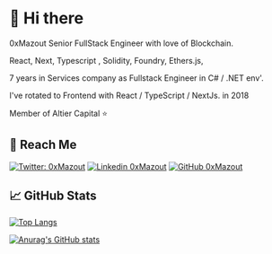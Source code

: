# 👋 Hi there  
<!-- <img align="right" width="200" src="https://media.giphy.com/media/ccaxjiC5xB27yewpLo/giphy.gif"> -->

0xMazout Senior FullStack Engineer with love of Blockchain.

React, Next, Typescript , Solidity, Foundry, Ethers.js,

7 years in Services company as Fullstack Engineer in C# / .NET env'. 

I've rotated to Frontend with React / TypeScript / NextJs. in 2018

Member of Altier Capital ⭐




## 🎯 Reach Me 

[![Twitter: 0xMazout](https://img.shields.io/twitter/follow/0xMazout?style=social)](https://twitter.com/0xMazout)
[![Linkedin 0xMazout](https://img.shields.io/badge/Let%27s%20connect-0077B5?&logo=linkedin&style=flat)](https://www.linkedin.com/in/lucas-fabre-info/)
[![GitHub 0xMazout](https://img.shields.io/github/followers/0xMazout?label=follow%20me&style=social)](https://github.com/0xMazout)
<!-- <br><br> -->


## &#x1f4c8; GitHub Stats

[![Top Langs](https://github-readme-stats.vercel.app/api/top-langs/?username=0xMazout&layout=compact&hide=HTML,CSS)](#)

[![Anurag's GitHub stats](https://github-readme-stats.vercel.app/api?username=0xMazout&count_private=true&show_icons=true&theme=tokyonight&hide=issues&#gh-light-mode-only)](https://github.com/anuraghazra/github-readme-stats#gh-light-mode-only)
